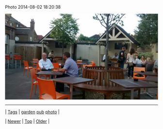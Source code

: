 <!--
title: Photo 2014-08-02 18
date: 2020-06-28T15:27:00.365Z
tags: garden, pub, photo
-->


Photo 2014-08-02 18:20:38

![](93606770087-0.jpg)

<!--BOTTOM-POST-NAVIGATION-->
---

| [Tags](tags.md) | [garden](tag-garden.md) [pub](tag-pub.md) [photo](tag-photo.md) |

| [Newer](93606392807.md) | [Top](index.md) | [Older](93610556100.md) |